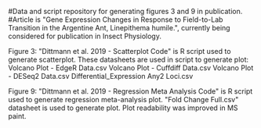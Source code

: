 #Data and script repository for generating figures 3 and 9 in publication.
#Article is "Gene Expression Changes in Response to Field-to-Lab Transition in the Argentine Ant, Linepithema humile.", currently being considered for publication in Insect Physiology.

Figure 3:
"Dittmann et al. 2019 - Scatterplot Code" is R script used to generate scatterplot. These datasheets are used in script to generate plot:
Volcano Plot - EdgeR Data.csv
Volcano Plot - Cuffdiff Data.csv
Volcano Plot - DESeq2 Data.csv
Differential_Expression Any2 Loci.csv

Figure 9:
"Dittmann et al. 2019 - Regression Meta Analysis Code" is R script used to generate regression meta-analysis plot.  "Fold Change Full.csv" datasheet is used to generate plot.  Plot readability was improved in MS paint.
